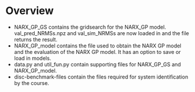 # Overview

- NARX_GP_GS contains the gridsearch for the NARX_GP model. val_pred_NRMSs.npz and val_sim_NRMSs are now loaded in and the file returns the result.
- NARX_GP_model contains the file used to obtain the NARX GP model and the evaluation of the NARX GP model. It has an option to save or load in models.
- data.py and util_fun.py contain supporting files for NARX_GP_GS and NARX_GP_model.
- disc-benchmark-files contain the files required for system identification by the course.